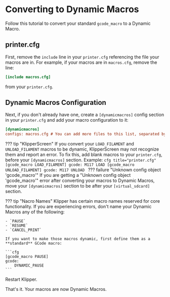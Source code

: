 # Converting to Dynamic Macros

Follow this tutorial to convert your standard `gcode_macro` to a Dynamic Macro. 

## printer.cfg

First, remove the `include` line in your `printer.cfg` referencing the file your macros are in. For example, if your macros are in `macros.cfg`, remove the line:

```cfg
[include macros.cfg]
```

from your `printer.cfg`.

## Dynamic Macros Configuration

Next, if you don't already have one, create a `[dynamicmacros]` config section in your `printer.cfg` and add your macro configuration to it:

```cfg title="printer.cfg"
[dynamicmacros]
configs: macros.cfg # You can add more files to this list, separated by commas.
```

??? tip "KlipperScreen"
    If you convert your `LOAD_FILAMENT` and `UNLOAD_FILAMENT` macros to be dynamic, KlipperScreen may not recognize them and report an error. To fix this, add blank macros to your `printer.cfg`, before your `[dynamicmacros]` section. Example:
    ```cfg title="printer.cfg"
    [gcode_macro LOAD_FILAMENT]
    gcode:
        M117 LOAD
    [gcode_macro UNLOAD_FILAMENT]
    gcode:
        M117 UNLOAD
    ```
??? failure "Unknown config object 'gcode_macro'"
    If you are getting a "Unknown config object 'gcode_macro'" error after converting your macros to Dynamic Macros, move your `[dynamicmacros]` section to be after your `[virtual_sdcard]` section.

??? tip "Nacro Names"
    Klipper has certain macro names reserved for core functionality. If you are experiencing errors, don't name your Dynamic Macros any of the following:
    
    - `PAUSE`
    - `RESUME`
    - `CANCEL_PRINT`

    If you want to make those macros dynamic, first define them as a **standard** GCode macro:

    ```cfg
    [gcode_macro PAUSE]
    gcode:
        DYNAMIC_PAUSE
    ```

Restart Klipper.

That's it. Your macros are now Dynamic Macros.